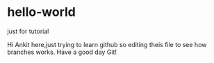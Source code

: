 # hello-world
just for tutorial

Hi Ankit here,just trying to learn github so editing theis file to see how branches works.
Have a good day Git!
